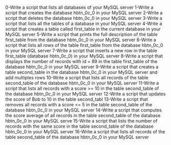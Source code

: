 0-Write a script that lists all databases of your MySQL server
1-Write a script that creates the database hbtn_0c_0 in your MySQL server
2-Write a script that deletes the database hbtn_0c_0 in your MySQL server
3-Write a script that lists all the tables of a database in your MySQL server
4-Write a script that creates a table called first_table in the current database in your MySQL server
5-Write a script that prints the full description of the table first_table from the database hbtn_0c_0 in your MySQL server
6-Write a script that lists all rows of the table first_table from the database hbtn_0c_0 in your MySQL server
7-Write a script that inserts a new row in the table first_table (database hbtn_0c_0) in your MySQL server
8-Write a script that displays the number of records with id = 89 in the table first_table of the database hbtn_0c_0 in your MySQL server
9-Write a script that creates a table second_table in the database hbtn_0c_0 in your MySQL server and add multiples rows
10-Write a script that lists all records of the table second_table of the database hbtn_0c_0 in your MySQL server
11-Write a script that lists all records with a score >= 10 in the table second_table of the database hbtn_0c_0 in your MySQL server
12-Write a script that updates the score of Bob to 10 in the table second_tabl
13-Write a script that removes all records with a score <= 5 in the table second_table of the database hbtn_0c_0 in your MySQL server
14-Write a script that computes the score average of all records in the table second_table of the database hbtn_0c_0 in your MySQL serve
15-Write a script that lists the number of records with the same score in the table second_table of the database hbtn_0c_0 in your MySQL server
16-Write a script that lists all records of the table second_table of the database hbtn_0c_0 in your MySQL server